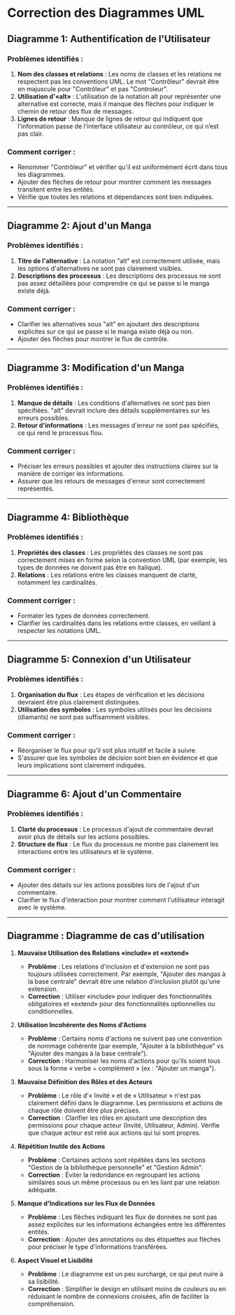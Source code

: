 # Correction des Diagrammes UML

## Diagramme 1: Authentification de l'Utilisateur
### Problèmes identifiés :
1. **Nom des classes et relations** : Les noms de classes et les relations ne respectent pas les conventions UML. Le mot "Contrôleur" devrait être en majuscule pour "Contrôleur" et pas "Controleur".
2. **Utilisation d'«alt»** : L'utilisation de la notation alt pour représenter une alternative est correcte, mais il manque des flèches pour indiquer le chemin de retour des flux de messages.
3. **Lignes de retour** : Manque de lignes de retour qui indiquent que l'information passe de l'interface utilisateur au contrôleur, ce qui n’est pas clair.

### Comment corriger :
- Renommer "Contrôleur" et vérifier qu'il est uniformément écrit dans tous les diagrammes.
- Ajouter des flèches de retour pour montrer comment les messages transitent entre les entités.
- Vérifie que toutes les relations et dépendances sont bien indiquées.

---

## Diagramme 2: Ajout d'un Manga
### Problèmes identifiés :
1. **Titre de l'alternative** : La notation "alt" est correctement utilisée, mais les options d'alternatives ne sont pas clairement visibles.
2. **Descriptions des processus** : Les descriptions des processus ne sont pas assez détaillées pour comprendre ce qui se passe si le manga existe déjà.

### Comment corriger :
- Clarifier les alternatives sous "alt" en ajoutant des descriptions explicites sur ce qui se passe si le manga existe déjà ou non.
- Ajouter des flèches pour montrer le flux de contrôle.

---

## Diagramme 3: Modification d'un Manga
### Problèmes identifiés :
1. **Manque de détails** : Les conditions d'alternatives ne sont pas bien spécifiées. "alt" devrait inclure des détails supplémentaires sur les erreurs possibles.
2. **Retour d'informations** : Les messages d'erreur ne sont pas spécifiés, ce qui rend le processus flou.

### Comment corriger :
- Préciser les erreurs possibles et ajouter des instructions claires sur la manière de corriger les informations.
- Assurer que les retours de messages d'erreur sont correctement représentés.

---

## Diagramme 4: Bibliothèque
### Problèmes identifiés :
1. **Propriétés des classes** : Les propriétés des classes ne sont pas correctement mises en forme selon la convention UML (par exemple, les types de données ne doivent pas être en italique).
2. **Relations** : Les relations entre les classes manquent de clarté, notamment les cardinalités.

### Comment corriger :
- Formater les types de données correctement.
- Clarifier les cardinalités dans les relations entre classes, en veillant à respecter les notations UML.

---

## Diagramme 5: Connexion d'un Utilisateur
### Problèmes identifiés :
1. **Organisation du flux** : Les étapes de vérification et les décisions devraient être plus clairement distinguées.
2. **Utilisation des symboles** : Les symboles utilisés pour les décisions (diamants) ne sont pas suffisamment visibles.

### Comment corriger :
- Réorganiser le flux pour qu'il soit plus intuitif et facile à suivre.
- S'assurer que les symboles de décision sont bien en évidence et que leurs implications sont clairement indiquées.

---

## Diagramme 6: Ajout d'un Commentaire
### Problèmes identifiés :
1. **Clarté du processus** : Le processus d'ajout de commentaire devrait avoir plus de détails sur les actions possibles.
2. **Structure de flux** : Le flux du processus ne montre pas clairement les interactions entre les utilisateurs et le système.

### Comment corriger :
- Ajouter des détails sur les actions possibles lors de l'ajout d'un commentaire.
- Clarifier le flux d'interaction pour montrer comment l'utilisateur interagit avec le système.

---



## Diagramme : **Diagramme de cas d'utilisation**

1. **Mauvaise Utilisation des Relations «include» et «extend»**
   - **Problème** : Les relations d'inclusion et d'extension ne sont pas toujours utilisées correctement. Par exemple, "Ajouter des mangas à la base centrale" devrait être une relation d'inclusion plutôt qu'une extension.
   - **Correction** : Utiliser «include» pour indiquer des fonctionnalités obligatoires et «extend» pour des fonctionnalités optionnelles ou conditionnelles.

2. **Utilisation Incohérente des Noms d'Actions**
   - **Problème** : Certains noms d'actions ne suivent pas une convention de nommage cohérente (par exemple, "Ajouter à la bibliothèque" vs "Ajouter des mangas à la base centrale").
   - **Correction** : Harmoniser les noms d'actions pour qu'ils soient tous sous la forme « verbe + complément » (ex : "Ajouter un manga").

3. **Mauvaise Définition des Rôles et des Acteurs**
   - **Problème** : Le rôle d'« Invité » et de « Utilisateur » n'est pas clairement défini dans le diagramme. Les permissions et actions de chaque rôle doivent être plus précises.
   - **Correction** : Clarifier les rôles en ajoutant une description des permissions pour chaque acteur (Invité, Utilisateur, Admin). Vérifie que chaque acteur est relié aux actions qui lui sont propres.

4. **Répétition Inutile des Actions**
   - **Problème** : Certaines actions sont répétées dans les sections "Gestion de la bibliothèque personnelle" et "Gestion Admin".
   - **Correction** : Éviter la redondance en regroupant les actions similaires sous un même processus ou en les liant par une relation adéquate.

5. **Manque d'Indications sur les Flux de Données**
   - **Problème** : Les flèches indiquant les flux de données ne sont pas assez explicites sur les informations échangées entre les différentes entités.
   - **Correction** : Ajouter des annotations ou des étiquettes aux flèches pour préciser le type d'informations transférées.

6. **Aspect Visuel et Lisibilité**
   - **Problème** : Le diagramme est un peu surchargé, ce qui peut nuire à sa lisibilité.
   - **Correction** : Simplifier le design en utilisant moins de couleurs ou en réduisant le nombre de connexions croisées, afin de faciliter la compréhension.

